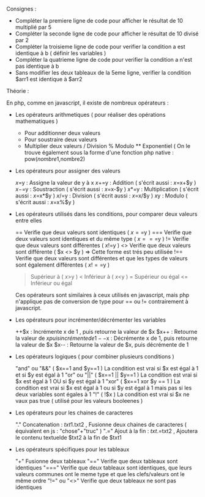 Consignes :

- Compléter la premiere ligne de code pour afficher le résultat de 10 multiplié par 5
- Compléter la seconde ligne de code pour afficher le résultat de 10 divisé par 2
- Compléter la troisieme ligne de code pour verifier la condition a est identique à b ( définir les variables )
- Compléter la quatrieme ligne de code pour verifier la condition a n'est pas identique à b
- Sans modifier les deux tableaux de la 5eme ligne, verifier la condition $arr1 est identique à $arr2


Théorie :

En php, comme en javascript, il existe de nombreux opérateurs :

- Les opérateurs arithmetiques ( pour réaliser des opérations mathematiques )


    + Pour additionner deux valeurs
    - Pour soustraire deux valeurs
    * Multiplier deux valeurs
    / Division
    % Modulo
    ** Exponentiel ( On le trouve également sous la forme d'une fonction php native : pow($nombre1,$nombre2)


- Les opérateurs pour assigner des valeurs


    $x=$y : Assigne la valeur de y à x
    $x +=$y : Addition ( s'écrit aussi : $x=$x+$y )
    $x -=$y : Soustraction ( s'écrit aussi : $x=$x-$y )
    $x *=$y : Multiplication ( s'écrit aussi : $x=$x*$y )
    $x /=$y : Division ( s'écrit aussi : $x=$x/$y )
    $x %=$y : Modulo ( s'écrit aussi : $x=$x%$y )



- Les opérateurs utilisés dans les conditions, pour comparer deux valeurs entre elles


    == Verifie que deux valeurs sont identiques ( $x==$y )
    === Verifie que deux valeurs sont identiques et du même type ( $x===$y )
    != Verifie que deux valeurs sont différentes ( $x!=$y )
    <> Verifie que deux valeurs sont différente ( $x <> $y ) => Cette forme est trés peu utilisée
    !== Verifie que deux valeurs sont différentes et que les types de valeurs sont également différentes ( $x!==$y )
    > Supérieur à ( $x>$y )
    < Inférieur à ( $x<$y )
    >= Supérieur ou égal
    <= Inférieur ou égal

    Ces opérateurs sont similaires à ceux utilisés en javascript, mais php n'applique pas de conversion de type pour ==
    ou != contrairement à javascript.


- Les opérateurs pour incrémenter/décrémenter les variables
  
    ++$x : Incrémente x de 1 , puis retourne la valeur de $x 
    $x++ : Retourne la valeur de $x puis incrémente de 1
    --$x : Décrémente x de 1, puis retourne la valeur de $x
    $x-- : Retourne la valeur de $x, puis décrémente de 1


- Les opérateurs logiques ( pour combiner plusieurs conditions )


    "and" ou "&&" ( $x==1 and $y==1 ) La condition est vrai si $x est égal à 1 et si $y est égal à 1
    "or" ou "||" ( $x==1 || $y==1 ) La condition est vrai si $x est égal à 1 OU si $y est égal à 1
    "xor" ( $x==1 xor $y == 1 ) La condition est vrai si $x est égal à 1 ou si $y est égal à 1 mais pas si les deux variables sont égales à 1
    "!" ( !$x ) La condition est vrai si $x ne vaux pas true ( utilisé pour les valeurs booleenes )


- Les opérateurs pour les chaines de caracteres


    "." Concatenation : $txt1.$txt2 , Fusionne deux chaines de caracteres ( équivalent en js : "chose"+"truc" )
    ".=" Ajout à la fin : $txt .=$txt2 , Ajoutera le contenu textuelde $txt2 à la fin de $txt1


- Les opérateurs spécifiques pour les tableaux


    "+" Fusionne deux tableaux
    "==" Verifie que deux tableaux sont identiques
    "===" Verifie que deux tableaux sont identiques, que leurs valeurs communes ont le meme type et que les clefs/valeurs
    ont le même ordre
    "!=" ou "<>" Verifie que deux tableaux ne sont pas identiques



